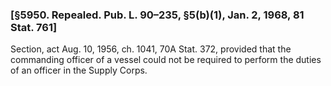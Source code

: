 ### [§5950. Repealed. Pub. L. 90–235, §5(b)(1), Jan. 2, 1968, 81 Stat. 761] ###

Section, act Aug. 10, 1956, ch. 1041, 70A Stat. 372, provided that the commanding officer of a vessel could not be required to perform the duties of an officer in the Supply Corps.